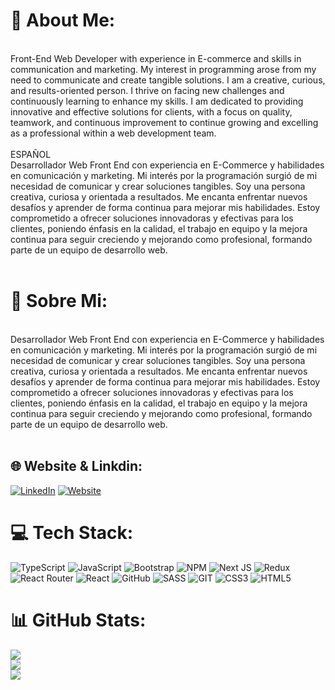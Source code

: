 # 💫 About Me:
<br>Front-End Web Developer with experience in E-commerce and skills in communication and marketing. My interest in programming arose from my need to communicate and create tangible solutions. I am a creative, curious, and results-oriented person. I thrive on facing new challenges and continuously learning to enhance my skills. I am dedicated to providing innovative and effective solutions for clients, with a focus on quality, teamwork, and continuous improvement to continue growing and excelling as a professional within a web development team.<br><br>ESPAÑOL<br>Desarrollador Web Front End con experiencia en E-Commerce y habilidades en comunicación y marketing. Mi interés por la programación surgió de mi necesidad de comunicar y crear soluciones tangibles. Soy una persona creativa, curiosa y orientada a resultados. Me encanta enfrentar nuevos desafíos y aprender de forma continua para mejorar mis habilidades. Estoy comprometido a ofrecer soluciones innovadoras y efectivas para los clientes, poniendo énfasis en la calidad, el trabajo en equipo y la mejora continua para seguir creciendo y mejorando como profesional, formando parte de un equipo de desarrollo web.<br><br>

# 💫 Sobre Mi:

<br>Desarrollador Web Front End con experiencia en E-Commerce y habilidades en comunicación y marketing.
Mi interés por la programación surgió de mi necesidad de comunicar y crear soluciones tangibles.
Soy una persona creativa, curiosa y orientada a resultados. Me encanta enfrentar nuevos desafíos y aprender de forma continua para mejorar mis habilidades. Estoy comprometido a ofrecer soluciones innovadoras y efectivas para los clientes, poniendo énfasis en la calidad, el trabajo en equipo y la mejora continua para seguir creciendo y mejorando como profesional, formando parte de un equipo de desarrollo web.<br><br>

## 🌐 Website & Linkdin:
[![LinkedIn](https://img.shields.io/badge/LinkedIn-%230077B5.svg?logo=linkedin&logoColor=white)](https://linkedin.com/in/https://www.linkedin.com/in/juanmderosa/) 
[![Website](https://img.shields.io/badge/Website)](https://juanmderosa-developer.com/)



# 💻 Tech Stack:
![TypeScript](https://img.shields.io/badge/typescript-%23007ACC.svg?style=for-the-badge&logo=typescript&logoColor=white) ![JavaScript](https://img.shields.io/badge/javascript-%23323330.svg?style=for-the-badge&logo=javascript&logoColor=%23F7DF1E) ![Bootstrap](https://img.shields.io/badge/bootstrap-%23563D7C.svg?style=for-the-badge&logo=bootstrap&logoColor=white) ![NPM](https://img.shields.io/badge/NPM-%23000000.svg?style=for-the-badge&logo=npm&logoColor=white) ![Next JS](https://img.shields.io/badge/Next-black?style=for-the-badge&logo=next.js&logoColor=white) ![Redux](https://img.shields.io/badge/redux-%23593d88.svg?style=for-the-badge&logo=redux&logoColor=white) ![React Router](https://img.shields.io/badge/React_Router-CA4245?style=for-the-badge&logo=react-router&logoColor=white) ![React](https://img.shields.io/badge/react-%2320232a.svg?style=for-the-badge&logo=react&logoColor=%2361DAFB) ![GitHub](https://img.shields.io/badge/GitHub-%23121011.svg?style=for-the-badge&logo=github&logoColor=white) ![SASS](https://img.shields.io/badge/SASS-hotpink.svg?style=for-the-badge&logo=SASS&logoColor=white) ![GIT](https://img.shields.io/badge/Git-fc6d26?style=for-the-badge&logo=git&logoColor=white) ![CSS3](https://img.shields.io/badge/css3-%231572B6.svg?style=for-the-badge&logo=css3&logoColor=white) ![HTML5](https://img.shields.io/badge/html5-%23E34F26.svg?style=for-the-badge&logo=html5&logoColor=white)

# 📊 GitHub Stats:
![](https://github-readme-stats.vercel.app/api?username=juanmderosa&theme=dark&hide_border=true&include_all_commits=false&count_private=false)<br/>
![](https://github-readme-streak-stats.herokuapp.com/?user=juanmderosa&theme=dark&hide_border=true)<br/>
![](https://github-readme-stats.vercel.app/api/top-langs/?username=juanmderosa&theme=dark&hide_border=true&include_all_commits=false&count_private=false&layout=compact)

<!-- Proudly created with GPRM ( https://gprm.itsvg.in ) -->
